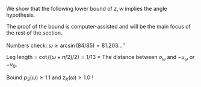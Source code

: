 We show that the following lower bound of $z, w$ implies the angle hypothesis.

The proof of the bound is computer-assisted and will be the main focus of the rest of the section.

Numbers check: $\omega \geq \arcsin(84/85) = 81.203 \dots^\circ$

Leg length = $\cot((\omega + \pi/2)/2) = 1/13$ = The distance between $o_\omega$ and $-u_\omega$ or $-v_0$.

Bound $p_S(\omega) \geq 1.1$ and $z_K(\omega) \geq 1.0$ !
